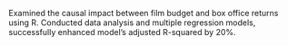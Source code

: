Examined the causal impact between film budget and box office returns using R.
Conducted data analysis and multiple regression models, successfully enhanced model’s adjusted R-squared by 20%.

